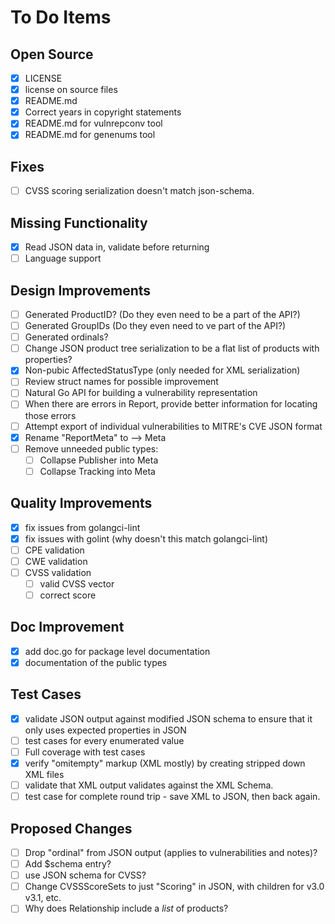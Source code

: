 # To Do Items

## Open Source

- [x] LICENSE
- [x] license on source files
- [x] README.md
- [x] Correct years in copyright statements
- [x] README.md for vulnrepconv tool
- [x] README.md for genenums tool

## Fixes

- [ ] CVSS scoring serialization doesn't match json-schema.

## Missing Functionality

- [x] Read JSON data in, validate before returning
- [ ] Language support

## Design Improvements

- [ ] Generated ProductID? (Do they even need to be a part of the API?)
- [ ] Generated GroupIDs (Do they even need to ve part of the API?)
- [ ] Generated ordinals?
- [ ] Change JSON product tree serialization to be a flat list of products with
  properties?
- [x] Non-pubic AffectedStatusType (only needed for XML serialization)
- [ ] Review struct names for possible improvement
- [ ] Natural Go API for building a vulnerability representation
- [ ] When there are errors in Report, provide better information for locating
  those errors
- [ ] Attempt export of individual vulnerabilities to MITRE's CVE JSON format
- [x] Rename "ReportMeta" to --> Meta
- [ ] Remove unneeded public types:
  - [ ] Collapse Publisher into Meta
  - [ ] Collapse Tracking into Meta

## Quality Improvements

- [x] fix issues from golangci-lint
- [x] fix issues with golint (why doesn't this match golangci-lint)
- [ ] CPE validation
- [ ] CWE validation
- [ ] CVSS validation
  - [ ] valid CVSS vector
  - [ ] correct score

## Doc Improvement

- [x] add doc.go for package level documentation
- [x] documentation of the public types

## Test Cases

- [x] validate JSON output against modified JSON schema to ensure that it only
  uses expected properties in JSON
- [ ] test cases for every enumerated value
- [ ] Full coverage with test cases
- [x] verify "omitempty" markup (XML mostly) by creating stripped down XML files
- [ ] validate that XML output validates against the XML Schema.
- [ ] test case for complete round trip - save XML to JSON, then back again.

## Proposed Changes

- [ ] Drop "ordinal" from JSON output (applies to vulnerabilities and notes)?
- [ ] Add $schema entry?
- [ ] use JSON schema for CVSS?
- [ ] Change CVSSScoreSets to just "Scoring" in JSON, with children for v3.0 v3.1,
  etc.
- [ ] Why does Relationship include a _list_ of products?
